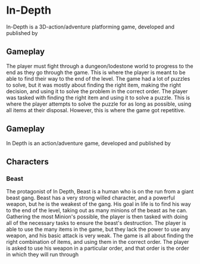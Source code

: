 # In-Depth

In-Depth is a 3D-action/adventure platforming game, developed and published by                                                                
  

## Gameplay

The player must fight through a dungeon/lodestone world to progress to the end as they go through the game. This is where the player is meant to be able to find their way to the end of the level. The game had a lot of puzzles to solve, but it was mostly about finding the right item, making the right decision, and using it to solve the problem in the correct order. The player was tasked with finding the right item and using it to solve a puzzle. This is where the player attempts to solve the puzzle for as long as possible, using all items at their disposal. However, this is where the game got repetitive.  
  

## Gameplay

In Depth is an action/adventure game, developed and published by                                                        

  

## Characters

### Beast

The protagonist of In Depth, Beast is a human who is on the run from a giant beast gang. Beast has a very strong willed character, and a powerful weapon, but he is the weakest of the gang. His goal in life is to find his way to the end of the level, taking out as many minions of the beast as he can. Gathering the most Minion's possible, the player is then tasked with doing all of the necessary tasks to ensure the beast's destruction. The player is able to use the many items in the game, but they lack the power to use any weapon, and his basic attack is very weak. The game is all about finding the right combination of items, and using them in the correct order. The player is asked to use his weapon in a particular order, and that order is the order in which they will run through